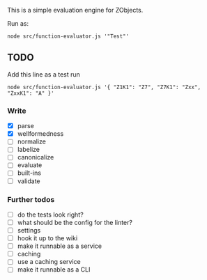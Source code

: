 This is a simple evaluation engine for ZObjects.

Run as:

```
node src/function-evaluator.js '"Test"'
```

## TODO
Add this line as a test run

```
node src/function-evaluator.js '{ "Z1K1": "Z7", "Z7K1": "Zxx", "ZxxK1": "A" }'
```

### Write
- [x] parse
- [x] wellformedness
- [ ] normalize
- [ ] labelize
- [ ] canonicalize
- [ ] evaluate
- [ ] built-ins
- [ ] validate

### Further todos
- [ ] do the tests look right?
- [ ] what should be the config for the linter?
- [ ] settings
- [ ] hook it up to the wiki
- [ ] make it runnable as a service
- [ ] caching
- [ ] use a caching service
- [ ] make it runnable as a CLI
